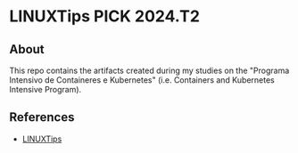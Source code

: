 # LINUXTips PICK 2024.T2

## About

This repo contains the artifacts created during my studies on the "Programa Intensivo de Containeres e Kubernetes" (i.e. Containers and Kubernetes Intensive Program).

## References

- [LINUXTips](https://linuxtips.io/)
